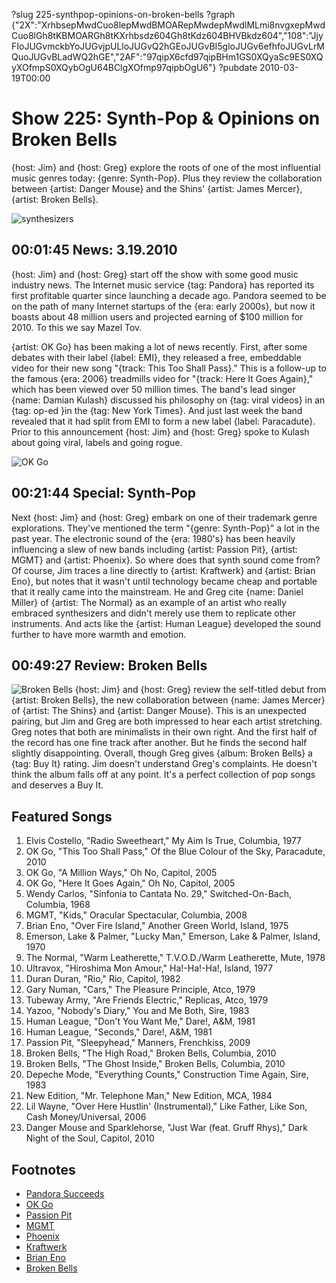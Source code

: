 ?slug 225-synthpop-opinions-on-broken-bells
?graph {"2X":"XrhbsepMwdCuo8lepMwdBMOARepMwdepMwdlMLmi8nvgxepMwdCuo8lGh8tKBMOARGh8tKXrhbsdz604Gh8tKdz604BHVBkdz604","108":"JjyFIoJUGvmckbYoJUGvjpULloJUGvQ2hGEoJUGvBI5gloJUGv6efhfoJUGvLrMQuoJUGvBLadWQ2hGE","2AF":"97qipX6cfd97qipBHm1GS0XQyaSc9ES0XQyXOfmpS0XQybOgU64BClgXOfmp97qipbOgU6"}
?pubdate 2010-03-19T00:00

# Show 225: Synth-Pop & Opinions on Broken Bells
{host: Jim} and {host: Greg} explore the roots of one of the most influential music genres today: {genre: Synth-Pop}. Plus they review the collaboration between {artist: Danger Mouse} and the Shins' {artist: James Mercer}, {artist: Broken Bells}.

![synthesizers](https://static.soundopinions.org/images/2010/synth/2.jpg)

## 00:01:45 News: 3.19.2010
{host: Jim} and {host: Greg} start off the show with some good music industry news. The Internet music service {tag: Pandora} has reported its first profitable quarter since launching a decade ago. Pandora seemed to be on the path of many Internet startups of the {era: early 2000s}, but now it boasts about 48 million users and projected earning of $100 million for 2010. To this we say Mazel Tov.

{artist: OK Go} has been making a lot of news recently. First, after some debates with their label {label: EMI}, they released a free, embeddable video for their new song "{track: This Too Shall Pass}." This is a follow-up to the famous {era: 2006} treadmills video for "{track: Here It Goes Again}," which has been viewed over 50 million times. The band's lead singer {name: Damian Kulash} discussed his philosophy on {tag: viral videos} in an {tag: op-ed }in the {tag: New York Times}. And just last week the band revealed that it had split from EMI to form a new label {label: Paracadute}. Prior to this announcement {host: Jim} and {host: Greg} spoke to Kulash about going viral, labels and going rogue.

![OK Go](https://static.soundopinions.org/assets/225/2X0.jpg)

## 00:21:44 Special: Synth-Pop
Next {host: Jim} and {host: Greg} embark on one of their trademark genre explorations. They've mentioned the term "{genre: Synth-Pop}" a lot in the past year. The electronic sound of the {era: 1980's} has been heavily influencing a slew of new bands including {artist: Passion Pit}, {artist: MGMT} and {artist: Phoenix}. So where does that synth sound come from? Of course, Jim traces a line directly to {artist: Kraftwerk} and {artist: Brian Eno}, but notes that it wasn't until technology became cheap and portable that it really came into the mainstream. He and Greg cite {name: Daniel Miller} of {artist: The Normal} as an example of an artist who really embraced synthesizers and didn't merely use them to replicate other instruments. And acts like the {artist: Human League} developed the sound further to have more warmth and emotion.

## 00:49:27 Review: Broken Bells
![Broken Bells](https://static.soundopinions.org/assets/225/2AF0.jpg)
{host: Jim} and {host: Greg} review the self-titled debut from {artist: Broken Bells}, the new collaboration between {name: James Mercer} of {artist: The Shins} and {artist: Danger Mouse}. This is an unexpected pairing, but Jim and Greg are both impressed to hear each artist stretching. Greg notes that both are minimalists in their own right. And the first half of the record has one fine track after another. But he finds the second half slightly disappointing. Overall, though Greg gives {album: Broken Bells} a {tag: Buy It} rating. Jim doesn't understand Greg's complaints. He doesn't think the album falls off at any point. It's a perfect collection of pop songs and deserves a Buy It.

## Featured Songs
1. Elvis Costello, "Radio Sweetheart," My Aim Is True, Columbia, 1977
2. OK Go, "This Too Shall Pass," Of the Blue Colour of the Sky, Paracadute, 2010
3. OK Go, "A Million Ways," Oh No, Capitol, 2005
4. OK Go, "Here It Goes Again," Oh No, Capitol, 2005
5. Wendy Carlos, "Sinfonia to Cantata No. 29," Switched-On-Bach, Columbia, 1968
6. MGMT, "Kids," Oracular Spectacular, Columbia, 2008
7. Brian Eno, "Over Fire Island," Another Green World, Island, 1975
8. Emerson, Lake & Palmer, "Lucky Man," Emerson, Lake & Palmer, Island, 1970
9. The Normal, "Warm Leatherette," T.V.O.D./Warm Leatherette, Mute, 1978
10. Ultravox, "Hiroshima Mon Amour," Ha!-Ha!-Ha!, Island, 1977
11. Duran Duran, "Rio," Rio, Capitol, 1982
12. Gary Numan, "Cars," The Pleasure Principle, Atco, 1979
13. Tubeway Army, "Are Friends Electric," Replicas, Atco, 1979
14. Yazoo, "Nobody's Diary," You and Me Both, Sire, 1983
15. Human League, "Don't You Want Me," Dare!, A&M, 1981
16. Human League, "Seconds," Dare!, A&M, 1981
17. Passion Pit, "Sleepyhead," Manners, Frenchkiss, 2009
18. Broken Bells, "The High Road," Broken Bells, Columbia, 2010
19. Broken Bells, "The Ghost Inside," Broken Bells, Columbia, 2010
20. Depeche Mode, "Everything Counts," Construction Time Again, Sire, 1983
21. New Edition, "Mr. Telephone Man," New Edition, MCA, 1984
22. Lil Wayne, "Over Here Hustlin' (Instrumental)," Like Father, Like Son, Cash Money/Universal, 2006
23. Danger Mouse and Sparklehorse, "Just War (feat. Gruff Rhys)," Dark Night of the Soul, Capitol, 2010

## Footnotes
- [Pandora Succeeds](http://www.nytimes.com/2010/03/08/technology/08pandora.html?_r=0)
- [OK Go](http://okgo.net/)
- [Passion Pit](http://passionpitmusic.com)
- [MGMT](http://whoismgmt.com/visualize#_=_)
- [Phoenix](http://www.wearephoenix.com/)
- [Kraftwerk](http://www.kraftwerk.com/)
- [Brian Eno](http://brian-eno.net/)
- [Broken Bells](http://brokenbells.com/)
